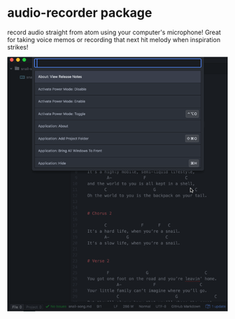 # audio-recorder package

record audio straight from atom using your computer's microphone! Great for taking voice memos or recording that next hit melody when inspiration strikes!

![snail song demo](https://raw.githubusercontent.com/jsnelgro/atom-audio-recorder/master/snail-song-demo.gif)
